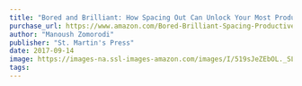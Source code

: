 ```yaml
---
title: "Bored and Brilliant: How Spacing Out Can Unlock Your Most Productive and Creative Self"
purchase_url: https://www.amazon.com/Bored-Brilliant-Spacing-Productive-Creative/dp/1250124956?SubscriptionId=AKIAIVZLK2PABGQI2KAQ&tag=everrail-20&linkCode=xm2&camp=2025&creative=165953&creativeASIN=1250124956
author: "Manoush Zomorodi"
publisher: "St. Martin's Press"
date: 2017-09-14
image: https://images-na.ssl-images-amazon.com/images/I/519sJeZEbOL._SL75_.jpg
tags:
---
```


